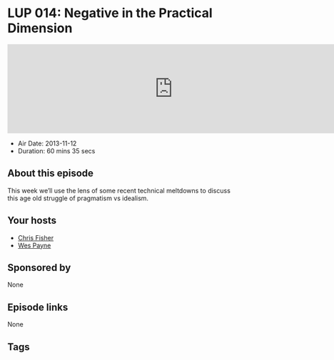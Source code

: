# LUP 014: Negative in the Practical Dimension

<iframe src="https://player.fireside.fm/v2/RUkczH-V+eKPNfn40?theme=dark" width="740" height="200" frameborder="0" scrolling="no"></iframe>

* Air Date: 2013-11-12
* Duration: 60 mins 35 secs

## About this episode

This week we’ll use the lens of some recent technical meltdowns to discuss this age old struggle of pragmatism vs idealism. 

## Your hosts
* [Chris Fisher](https://linuxunplugged.com/hosts/chrislas)
* [Wes Payne](https://linuxunplugged.com/hosts/wes)

## Sponsored by

None



## Episode links

None



## Tags

